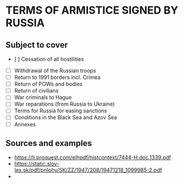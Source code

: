 # TERMS OF ARMISTICE SIGNED BY RUSSIA

## Subject to cover

- [ ] Cessation of all hostilities
- [ ] Withdrawal of the Russian troops
- [ ] Return to 1991 borders incl. Crimea
- [ ] Return of POWs and bodies
- [ ] Return of civilians
- [ ] War criminals to Hague
- [ ] War reparations (from Russia to Ukraine)
- [ ] Terms for Russia for easing sanctions
- [ ] Conditions in the Black Sea and Azov Sea
- [ ] Annexes

## Sources and examples

- https://li.proquest.com/elhpdf/histcontext/7444-H.doc.1339.pdf
- https://static.slov-lex.sk/pdf/prilohy/SK/ZZ/1947/208/19471218_1099985-2.pdf
- 
